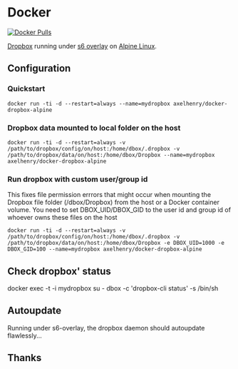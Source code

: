 # Docker
[![Docker Pulls](https://img.shields.io/docker/pulls/mashape/kong.svg)](https://hub.docker.com/r/axelhenry/docker-dropbox-alpine/)

[Dropbox](https://www.samba.org/) running under [s6 overlay](https://github.com/just-containers/s6-overlay) on [Alpine Linux](https://hub.docker.com/_/alpine/).

## Configuration

### Quickstart

````Shell
docker run -ti -d --restart=always --name=mydropbox axelhenry/docker-dropbox-alpine
````

### Dropbox data mounted to local folder on the host

````Shell
docker run -ti -d --restart=always -v /path/to/dropbox/config/on/host:/home/dbox/.dropbox -v /path/to/dropbox/data/on/host:/home/dbox/Dropbox --name=mydropbox axelhenry/docker-dropbox-alpine
````

### Run dropbox with custom user/group id

This fixes file permission errrors that might occur when mounting the Dropbox file folder (/dbox/Dropbox) from the host or a Docker container volume. You need to set DBOX_UID/DBOX_GID to the user id and group id of whoever owns these files on the host

````Shell
docker run -ti -d --restart=always -v /path/to/dropbox/config/on/host:/home/dbox/.dropbox -v /path/to/dropbox/data/on/host:/home/dbox/Dropbox -e DBOX_UID=1000 -e DBOX_GID=100 --name=mydropbox axelhenry/docker-dropbox-alpine
````


## Check dropbox' status

docker exec -t -i mydropbox su - dbox -c 'dropbox-cli status' -s /bin/sh

## Autoupdate

Running under s6-overlay, the dropbox daemon should autoupdate flawlessly...

## Thanks
